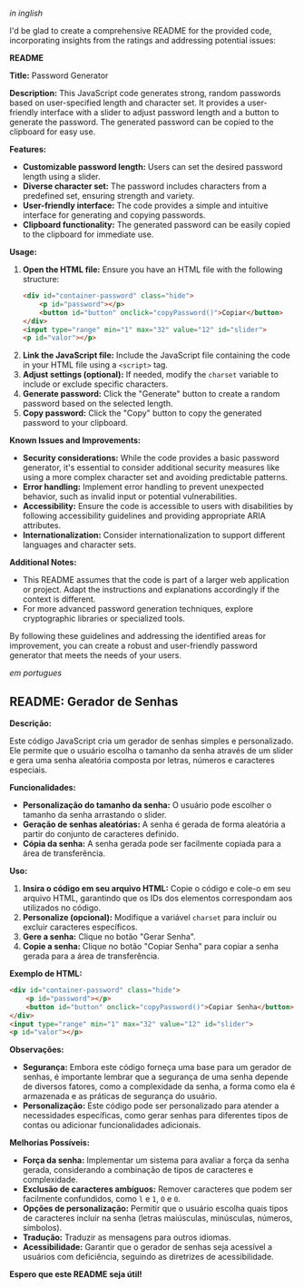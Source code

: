 *in inglish*

I'd be glad to create a comprehensive README for the provided code, incorporating insights from the ratings and addressing potential issues:

**README**

**Title:** Password Generator

**Description:**
This JavaScript code generates strong, random passwords based on user-specified length and character set. It provides a user-friendly interface with a slider to adjust password length and a button to generate the password. The generated password can be copied to the clipboard for easy use.

**Features:**

- **Customizable password length:** Users can set the desired password length using a slider.
- **Diverse character set:** The password includes characters from a predefined set, ensuring strength and variety.
- **User-friendly interface:** The code provides a simple and intuitive interface for generating and copying passwords.
- **Clipboard functionality:** The generated password can be easily copied to the clipboard for immediate use.

**Usage:**

1. **Open the HTML file:** Ensure you have an HTML file with the following structure:
   ```html
   <div id="container-password" class="hide">
       <p id="password"></p>
       <button id="button" onclick="copyPassword()">Copiar</button>
   </div>
   <input type="range" min="1" max="32" value="12" id="slider">
   <p id="valor"></p>
   ```
2. **Link the JavaScript file:** Include the JavaScript file containing the code in your HTML file using a `<script>` tag.
3. **Adjust settings (optional):** If needed, modify the `charset` variable to include or exclude specific characters.
4. **Generate password:** Click the "Generate" button to create a random password based on the selected length.
5. **Copy password:** Click the "Copy" button to copy the generated password to your clipboard.

**Known Issues and Improvements:**

- **Security considerations:** While the code provides a basic password generator, it's essential to consider additional security measures like using a more complex character set and avoiding predictable patterns.
- **Error handling:** Implement error handling to prevent unexpected behavior, such as invalid input or potential vulnerabilities.
- **Accessibility:** Ensure the code is accessible to users with disabilities by following accessibility guidelines and providing appropriate ARIA attributes.
- **Internationalization:** Consider internationalization to support different languages and character sets.

**Additional Notes:**

- This README assumes that the code is part of a larger web application or project. Adapt the instructions and explanations accordingly if the context is different.
- For more advanced password generation techniques, explore cryptographic libraries or specialized tools.

By following these guidelines and addressing the identified areas for improvement, you can create a robust and user-friendly password generator that meets the needs of your users.

*em portugues*

## **README: Gerador de Senhas**

**Descrição:**

Este código JavaScript cria um gerador de senhas simples e personalizado. Ele permite que o usuário escolha o tamanho da senha através de um slider e gera uma senha aleatória composta por letras, números e caracteres especiais.

**Funcionalidades:**

* **Personalização do tamanho da senha:** O usuário pode escolher o tamanho da senha arrastando o slider.
* **Geração de senhas aleatórias:** A senha é gerada de forma aleatória a partir do conjunto de caracteres definido.
* **Cópia da senha:** A senha gerada pode ser facilmente copiada para a área de transferência.

**Uso:**

1. **Insira o código em seu arquivo HTML:** Copie o código e cole-o em seu arquivo HTML, garantindo que os IDs dos elementos correspondam aos utilizados no código.
2. **Personalize (opcional):** Modifique a variável `charset` para incluir ou excluir caracteres específicos.
3. **Gere a senha:** Clique no botão "Gerar Senha".
4. **Copie a senha:** Clique no botão "Copiar Senha" para copiar a senha gerada para a área de transferência.

**Exemplo de HTML:**

```html
<div id="container-password" class="hide">
    <p id="password"></p>
    <button id="button" onclick="copyPassword()">Copiar Senha</button>
</div>
<input type="range" min="1" max="32" value="12" id="slider">
<p id="valor"></p>
```

**Observações:**

* **Segurança:** Embora este código forneça uma base para um gerador de senhas, é importante lembrar que a segurança de uma senha depende de diversos fatores, como a complexidade da senha, a forma como ela é armazenada e as práticas de segurança do usuário.
* **Personalização:** Este código pode ser personalizado para atender a necessidades específicas, como gerar senhas para diferentes tipos de contas ou adicionar funcionalidades adicionais.

**Melhorias Possíveis:**

* **Força da senha:** Implementar um sistema para avaliar a força da senha gerada, considerando a combinação de tipos de caracteres e complexidade.
* **Exclusão de caracteres ambíguos:** Remover caracteres que podem ser facilmente confundidos, como `l` e `1`, `O` e `0`.
* **Opções de personalização:** Permitir que o usuário escolha quais tipos de caracteres incluir na senha (letras maiúsculas, minúsculas, números, símbolos).
* **Tradução:** Traduzir as mensagens para outros idiomas.
* **Acessibilidade:** Garantir que o gerador de senhas seja acessível a usuários com deficiência, seguindo as diretrizes de acessibilidade.

**Espero que este README seja útil!**

